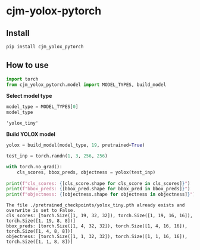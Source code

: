 # cjm-yolox-pytorch


<!-- WARNING: THIS FILE WAS AUTOGENERATED! DO NOT EDIT! -->

## Install

``` sh
pip install cjm_yolox_pytorch
```

## How to use

``` python
import torch
from cjm_yolox_pytorch.model import MODEL_TYPES, build_model
```

**Select model type**

``` python
model_type = MODEL_TYPES[0]
model_type
```

    'yolox_tiny'

**Build YOLOX model**

``` python
yolox = build_model(model_type, 19, pretrained=True)

test_inp = torch.randn(1, 3, 256, 256)

with torch.no_grad():
    cls_scores, bbox_preds, objectness = yolox(test_inp)
    
print(f"cls_scores: {[cls_score.shape for cls_score in cls_scores]}")
print(f"bbox_preds: {[bbox_pred.shape for bbox_pred in bbox_preds]}")
print(f"objectness: {[objectness.shape for objectness in objectness]}")
```

    The file ./pretrained_checkpoints/yolox_tiny.pth already exists and overwrite is set to False.
    cls_scores: [torch.Size([1, 19, 32, 32]), torch.Size([1, 19, 16, 16]), torch.Size([1, 19, 8, 8])]
    bbox_preds: [torch.Size([1, 4, 32, 32]), torch.Size([1, 4, 16, 16]), torch.Size([1, 4, 8, 8])]
    objectness: [torch.Size([1, 1, 32, 32]), torch.Size([1, 1, 16, 16]), torch.Size([1, 1, 8, 8])]
